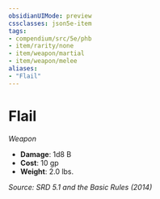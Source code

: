 ```yaml
---
obsidianUIMode: preview
cssclasses: json5e-item
tags:
- compendium/src/5e/phb
- item/rarity/none
- item/weapon/martial
- item/weapon/melee
aliases: 
- "Flail"
---
```

# Flail
*Weapon*  

- **Damage**: 1d8 B
- **Cost**: 10 gp
- **Weight**: 2.0 lbs.

*Source: SRD 5.1 and the Basic Rules (2014)*